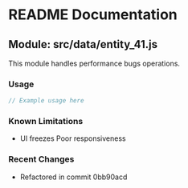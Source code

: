 # README Documentation

## Module: src/data/entity_41.js

This module handles performance bugs operations.

### Usage

```javascript
// Example usage here
```

### Known Limitations

- UI freezes Poor responsiveness

### Recent Changes

- Refactored in commit 0bb90acd
